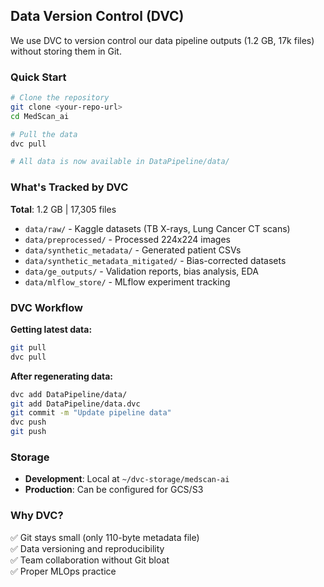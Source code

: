 ## Data Version Control (DVC)

We use DVC to version control our data pipeline outputs (1.2 GB, 17k files) without storing them in Git.

### Quick Start
```bash
# Clone the repository
git clone <your-repo-url>
cd MedScan_ai

# Pull the data
dvc pull

# All data is now available in DataPipeline/data/
```

### What's Tracked by DVC

**Total**: 1.2 GB | 17,305 files

- `data/raw/` - Kaggle datasets (TB X-rays, Lung Cancer CT scans)
- `data/preprocessed/` - Processed 224x224 images
- `data/synthetic_metadata/` - Generated patient CSVs
- `data/synthetic_metadata_mitigated/` - Bias-corrected datasets
- `data/ge_outputs/` - Validation reports, bias analysis, EDA
- `data/mlflow_store/` - MLflow experiment tracking

### DVC Workflow

**Getting latest data:**
```bash
git pull
dvc pull
```

**After regenerating data:**
```bash
dvc add DataPipeline/data/
git add DataPipeline/data.dvc
git commit -m "Update pipeline data"
dvc push
git push
```

### Storage

- **Development**: Local at `~/dvc-storage/medscan-ai`
- **Production**: Can be configured for GCS/S3

### Why DVC?

✅ Git stays small (only 110-byte metadata file)  
✅ Data versioning and reproducibility  
✅ Team collaboration without Git bloat  
✅ Proper MLOps practice
